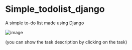 # Simple_todolist_django
A simple to-do list made using Django 


![image](https://github.com/user-attachments/assets/453e38a9-1648-432e-9c65-3a813fc14ff8)


(you can show the task description by clicking on the task) 
